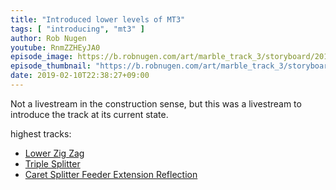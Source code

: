 ```yaml
---
title: "Introduced lower levels of MT3"
tags: [ "introducing", "mt3" ]
author: Rob Nugen
youtube: RnmZZHEyJA0
episode_image: https://b.robnugen.com/art/marble_track_3/storyboard/2019_feb_10_after_introduction.jpg
episode_thumbnail: "https://b.robnugen.com/art/marble_track_3/storyboard/thumbs/2019_feb_10_after_introduction.jpg"
date: 2019-02-10T22:38:27+09:00
---
```


Not a livestream in the construction sense, but this was a livestream
to introduce the track at its current state.

highest tracks:

* [Lower Zig Zag](/p/lzz)
* [Triple Splitter](/p/ts)
* [Caret Splitter Feeder Extension Reflection](/p/csfer)
